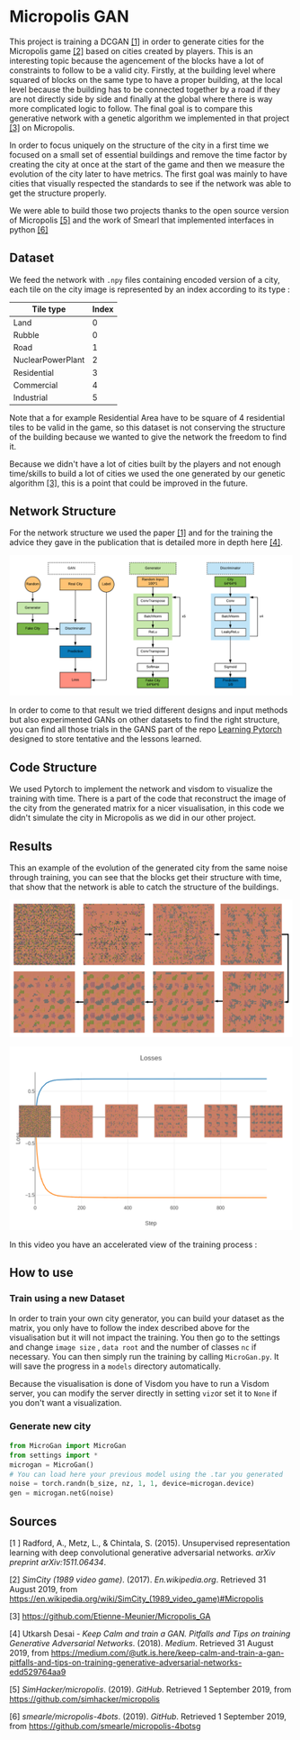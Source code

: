 # Micropolis GAN

This  project is training a DCGAN [[1]](https://arxiv.org/abs/1511.06434) in order to generate cities for the Micropolis game [[2]]( https://en.wikipedia.org/wiki/SimCity_(1989_video_game)#Micropolis) based on cities created by players. This is an interesting topic because the agencement of the blocks have a lot of constraints to follow to be a valid city. Firstly, at the building level where squared of blocks on the same type to have a proper building, at the local level because the building has to be connected together by a road if they are not directly side by side and finally at the global where there is way more complicated logic to follow. The final goal is to compare this generative network with a genetic algorithm we implemented in that project [[3]](https://github.com/Etienne-Meunier/Micropolis_GA) on Micropolis.

In order to focus uniquely on the structure of the city in a first time we focused on a small set of essential buildings and remove the time factor by creating the city at once at the start of the game and then we measure the evolution of the city later to have metrics. The first goal was mainly to have cities that visually respected the standards to see if the network was able to get the structure properly.

We were able to build those two projects thanks to the open source version of Micropolis [[5]]() and the work of Smearl that implemented interfaces in python [[6]]()

## Dataset

We feed the network with ``.npy`` files containing encoded version of a city, each tile on the city image is represented by an index according to its type : 

| Tile type         | Index |
| ----------------- | ----- |
| Land              | 0     |
| Rubble            | 0     |
| Road              | 1     |
| NuclearPowerPlant | 2     |
| Residential       | 3     |
| Commercial        | 4     |
| Industrial        | 5     |

Note that a for example Residential Area have to be square of 4 residential tiles to be valid in the game, so this dataset is not conserving the structure of the building because we wanted to give the network the freedom to find it. 

Because we didn't have a lot of cities built by the players and not enough time/skills to build a lot of cities we used the one generated by our genetic algorithm [[3]](https://github.com/Etienne-Meunier/Micropolis_GA), this is a point that could be improved in the future. 

## Network Structure

For the network structure we used the paper [[1]](https://arxiv.org/abs/1511.06434) and for the training the advice they gave in the publication that is detailed more in depth here [[4]](https://medium.com/@utk.is.here/keep-calm-and-train-a-gan-pitfalls-and-tips-on-training-generative-adversarial-networks-edd529764aa9).

![](images/Images_Read_Me/Structure_GANS.png)

In order to come to that result we tried different designs and input methods but also experimented GANs on other datasets to find the right structure, you can find all those trials in the GANS part of the repo [Learning Pytorch](Link) designed to store tentative and the lessons learned. 

## Code Structure

We used Pytorch to implement the network and visdom to visualize the training with time. There is a part of the code that reconstruct the image of the city from the generated matrix for a nicer visualisation, in this code we didn't simulate the city in Micropolis as we did in our other project. 

## Results

This an example of the evolution of the generated city from the same noise through training, you can see that the blocks get their structure with time, that show that the network is able to catch the structure of the buildings. 



![](images/Images_Read_Me/city_evolution.png)

![](images/Images_Read_Me/Training_GAN.png)

In this video you have an accelerated view of the training process : 



## How to use

### Train using a new Dataset

In order to train your own city generator, you can build your dataset as the matrix, you only have to follow the index described above for the visualisation  but it will not impact the training. You then go to the settings and change ``image size`` , ``data root`` and the number of classes ``nc`` if necessary. You can then simply run the training by calling `MicroGan.py`. It will save the progress in a `models` directory automatically.

Because the visualisation is done of Visdom you have to run a Visdom server, you can modify the server directly in setting `viz`or set it to `None` if you don't want a visualization.

### Generate new city

```python
from MicroGan import MicroGan
from settings import *
microgan = MicroGan()
# You can load here your previous model using the .tar you generated
noise = torch.randn(b_size, nz, 1, 1, device=microgan.device)
gen = microgan.netG(noise)
```

## Sources

[1 ] Radford, A., Metz, L., & Chintala, S. (2015). Unsupervised representation learning with deep convolutional generative adversarial networks. *arXiv preprint arXiv:1511.06434*.

[2] *SimCity (1989 video game)*. (2017). *En.wikipedia.org*. Retrieved 31 August 2019, from https://en.wikipedia.org/wiki/SimCity_(1989_video_game)#Micropolis

[3] https://github.com/Etienne-Meunier/Micropolis_GA

[4] Utkarsh Desai -  *Keep Calm and train a GAN. Pitfalls and Tips on training Generative Adversarial Networks*. (2018). *Medium*. Retrieved 31 August 2019, from https://medium.com/@utk.is.here/keep-calm-and-train-a-gan-pitfalls-and-tips-on-training-generative-adversarial-networks-edd529764aa9 

[5] *SimHacker/micropolis*. (2019). *GitHub*. Retrieved 1 September 2019, from https://github.com/simhacker/micropolis

[6] *smearle/micropolis-4bots*. (2019). *GitHub*. Retrieved 1 September 2019, from https://github.com/smearle/micropolis-4botsg